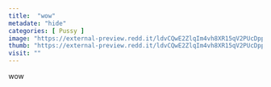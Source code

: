 ```yaml
---
title:  "wow"
metadate: "hide"
categories: [ Pussy ]
image: "https://external-preview.redd.it/ldvCQwE2ZlqIm4vh8XR15qV2PUcDppwJpV2GQoOBIZg.jpg?auto=webp&s=93ef705da1ae43944e4c9ef507122e5414412f4a"
thumb: "https://external-preview.redd.it/ldvCQwE2ZlqIm4vh8XR15qV2PUcDppwJpV2GQoOBIZg.jpg?width=640&crop=smart&auto=webp&s=9287f9031f682935216908811395f8cecca14437"
visit: ""
---
```

wow

